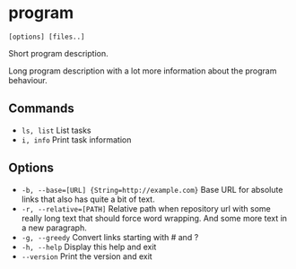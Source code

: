# program

```synopsis
[options] [files..]
```

Short program description.

Long program description with a lot more information about the program behaviour.

## Commands

* `ls, list` List tasks
* `i, info` Print task information

## Options

* `-b, --base=[URL] {String=http://example.com}` Base URL for absolute links that also has quite a bit of text.
* `-r, --relative=[PATH]` Relative path when repository url with some really long text that should force word wrapping.
    And some more text in a new paragraph.
* `-g, --greedy` Convert links starting with # and ?
* `-h, --help` Display this help and exit
* `--version` Print the version and exit
